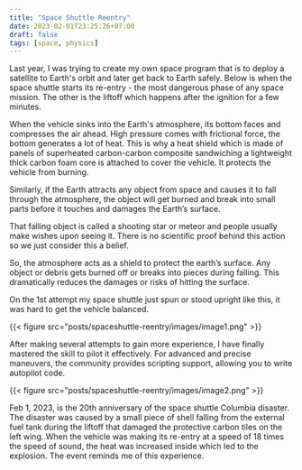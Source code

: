 ```yaml
---
title: "Space Shuttle Reentry"
date: 2023-02-01T23:25:26+07:00
draft: false
tags: [space, physics]
---
```


Last year, I was trying to create my own space program that is to deploy a satellite to Earth's orbit and later get back to Earth safely. Below is when the space shuttle starts its re-entry - the most dangerous phase of any space mission. The other is the liftoff which happens after the ignition for a few minutes.

When the vehicle sinks into the Earth's atmosphere, its bottom faces and compresses the air ahead. High pressure comes with frictional force, the bottom generates a lot of heat. This is why a heat shield which is made of panels of superheated carbon-carbon composite sandwiching a lightweight thick carbon foam core is attached to cover the vehicle. It protects the vehicle from burning.

Similarly, if the Earth attracts any object from space and causes it to fall through the atmosphere, the object will get burned and break into small parts before it touches and damages the Earth’s surface.

That falling object is called a shooting star or meteor and people usually make wishes upon seeing it. There is no scientific proof behind this action so we just consider this a belief.

So, the atmosphere acts as a shield to protect the earth’s surface. Any object or debris gets burned off or breaks into pieces during falling. This dramatically reduces the damages or risks of hitting the surface.

On the 1st attempt my space shuttle just spun or stood upright like this, it was hard to get the vehicle balanced.

{{< figure src="posts/spaceshuttle-reentry/images/image1.png" >}}

After making several attempts to gain more experience, I have finally mastered the skill to pilot it effectively. For advanced and precise maneuvers, the community provides scripting support, allowing you to write autopilot code.

{{< figure src="posts/spaceshuttle-reentry/images/image2.png" >}}

Feb 1, 2023, is the 20th anniversary of the space shuttle Columbia disaster. The disaster was caused by a small piece of shell falling from the external fuel tank during the liftoff that damaged the protective carbon tiles on the left wing. When the vehicle was making its re-entry at a speed of 18 times the speed of sound, the heat was increased inside which led to the explosion. The event reminds me of this experience.